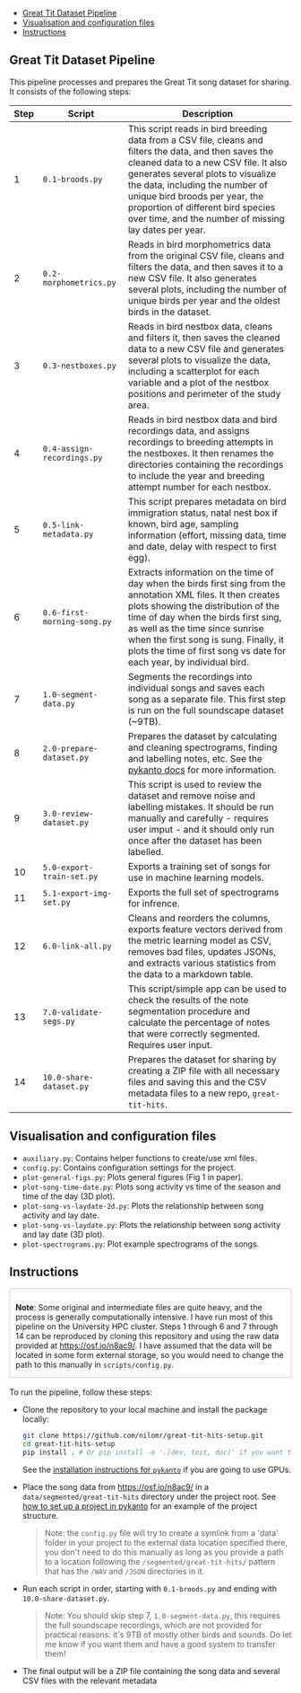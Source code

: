 
- [Great Tit Dataset Pipeline](#great-tit-dataset-pipeline)
- [Visualisation and configuration files](#visualisation-and-configuration-files)
- [Instructions](#instructions)



## Great Tit Dataset Pipeline

This pipeline processes and prepares the Great Tit song dataset for sharing. It consists of the following steps:

| Step | Script | Description |
|------|--------|-------------|
| 1 | `0.1-broods.py` | This script reads in bird breeding data from a CSV file, cleans and filters the data, and then saves the cleaned data to a new CSV file. It also generates several plots to visualize the data, including the number of unique bird broods per year, the proportion of different bird species over time, and the number of missing lay dates per year. |
| 2 | `0.2-morphometrics.py` | Reads in bird morphometrics data from the original CSV file, cleans and filters the data, and then saves it to a new CSV file. It also generates several plots, including the number of unique birds per year and the oldest birds in the dataset. |
| 3 | `0.3-nestboxes.py` | Reads in bird nestbox data, cleans and filters it, then saves the cleaned data to a new CSV file and generates several plots to visualize the data, including a scatterplot for each variable and a plot of the nestbox positions and perimeter of the study area. |
| 4 | `0.4-assign-recordings.py` | Reads in bird nestbox data and bird recordings data, and assigns recordings to breeding attempts in the nestboxes. It then renames the directories containing the recordings to include the year and breeding attempt number for each nestbox. |
| 5 | `0.5-link-metadata.py` | This script prepares metadata on bird immigration status, natal nest box if known, bird age, sampling information (effort, missing data, time and date, delay with respect to first egg). |
| 6 | `0.6-first-morning-song.py` | Extracts information on the time of day when the birds first sing from the annotation XML files. It then creates plots showing the distribution of the time of day when the birds first sing, as well as the time since sunrise when the first song is sung. Finally, it plots the time of first song vs date for each year, by individual bird. |
| 7 | `1.0-segment-data.py` | Segments the recordings into individual songs and saves each song as a separate file. This first step is run on the full soundscape dataset (~9TB). |
| 8 | `2.0-prepare-dataset.py` | Prepares the dataset by calculating and cleaning spectrograms, finding and labelling notes, etc. See the [pykanto docs](https://nilomr.github.io/pykanto/_build/html/contents/basic-workflow.html) for more information. |
| 9 | `3.0-review-dataset.py` | This script is used to review the dataset and remove noise and labelling mistakes. It should be run manually and carefully - requires user imput - and it should only run once after the dataset has been labelled. |
| 10 | `5.0-export-train-set.py` | Exports a training set of songs for use in machine learning models. |
| 11 | `5.1-export-img-set.py` | Exports the full set of spectrograms for infrence. |
| 12 | `6.0-link-all.py` | Cleans and reorders the columns, exports feature vectors derived from the metric learning model as CSV, removes bad files, updates JSONs, and extracts various statistics from the data to a markdown table. |
| 13 | `7.0-validate-segs.py` | This script/simple app can be used to check the results of the note segmentation procedure and calculate the percentage of notes that were correctly segmented. Requires user input. |
| 14 | `10.0-share-dataset.py` | Prepares the dataset for sharing by creating a ZIP file with all necessary files and saving this and the CSV metadata files to a new repo, `great-tit-hits`. |


## Visualisation and configuration files

- `auxiliary.py`: Contains helper functions to create/use xml files.
- `config.py`: Contains configuration settings for the project.
- `plot-general-figs.py`: Plots general figures (Fig 1 in paper).
- `plot-song-time-date.py`: Plots song activity vs time of the season and time
  of the day (3D plot).
- `plot-song-vs-laydate-2d.py`: Plots the relationship between song activity and
  lay date.
- `plot-song-vs-laydate.py`: Plots the relationship between song activity and
  lay date (3D plot).
- `plot-spectrograms.py`: Plot example spectrograms of the songs.


## Instructions


<div style="border: 1px solid #ccc; padding: 10px 10px 0px 10px;">

**Note**: Some original and intermediate files are quite heavy, and the process is
generally computationally intensive. I have run most of this pipeline on the
University HPC cluster. Steps 1 through 6 and 7 through 14 can be reproduced by
cloning this repository and using the raw data provided at
https://osf.io/n8ac9/. I have assumed that the data will be located in some form
external storage, so you would need to change the path to this manually in
`scripts/config.py`.

</div>
<br>
To run the pipeline, follow these steps:

- Clone the repository to your local machine and install the package locally:

  ```bash
  git clone https://github.com/nilomr/great-tit-hits-setup.git
  cd great-tit-hits-setup
  pip install . # Or pip install -e '.[dev, test, doc]' if you want to develop
  ```
  See the [installation instructions for `pykanto`](https://nilomr.github.io/pykanto/_build/html/contents/installation.html) if you are going to use
  GPUs.
  
- Place the song data from https://osf.io/n8ac9/ in a
   `data/segmented/great-tit-hits` directory under the project root. See [how to
   set up a project in
   pykanto](https://nilomr.github.io/pykanto/_build/html/contents/project-setup.html)
   for an example of the project structure. 
   
   > Note: the `config.py` file will try to
   create a symlink from a 'data' folder in your project to the external data
   location specified there, you don't need to do this manually as long as you provide a path to
   a location following the `/segmented/great-tit-hits/` pattern that has the
   `/WAV` and `/JSON` directories in it.

- Run each script in order, starting with `0.1-broods.py` and ending with
   `10.0-share-dataset.py`. 
   
   > Note: You should skip step 7, `1.0-segment-data.py`, this requires
   the full soundscape recordings, which are not provided for practical reasons:
   it's 9TB of mostly other birds and sounds. Do let me know if you want them
   and have a good system to transfer them!

- The final output will be a ZIP file containing the song data and several CSV
  files with the relevant metadata